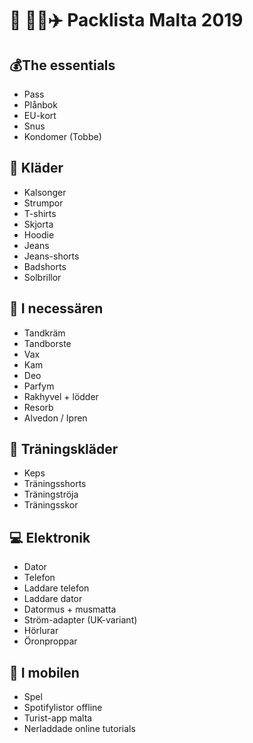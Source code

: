 # 💃 🕺🏻✈️ Packlista Malta 2019

## 💰The essentials
- Pass
- Plånbok
- EU-kort
- Snus
- Kondomer (Tobbe)

## 👕 Kläder
- Kalsonger
- Strumpor
- T-shirts
- Skjorta
- Hoodie
- Jeans
- Jeans-shorts
- Badshorts 
- Solbrillor

## 🧰 I necessären
- Tandkräm
- Tandborste
- Vax
- Kam
- Deo
- Parfym
- Rakhyvel + lödder
- Resorb
- Alvedon / Ipren

## 🏃 Träningskläder
- Keps
- Träningsshorts
- Träningströja
- Träningsskor 

## 💻 Elektronik
- Dator
- Telefon
- Laddare telefon
- Laddare dator
- Datormus + musmatta
- Ström-adapter (UK-variant)
- Hörlurar
- Öronproppar

## 📱 I mobilen
- Spel
- Spotifylistor offline
- Turist-app malta
- Nerladdade online tutorials
